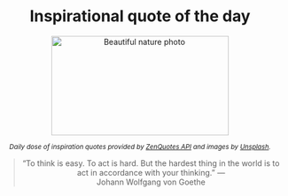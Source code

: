 
<div align="center">

# Inspirational quote of the day

<img src="./data/photo.jpeg" alt="Beautiful nature photo" width="320" height="180">

<sub><i>Daily dose of inspiration quotes provided by [ZenQuotes API](https://zenquotes.io/) and images by [Unsplash](https://unsplash.com/).</i></sub>


<blockquote>&ldquo;To think is easy. To act is hard. But the hardest thing in the world is to act in accordance with your thinking.&rdquo; &mdash; <footer>Johann Wolfgang von Goethe</footer></blockquote>

</div>
